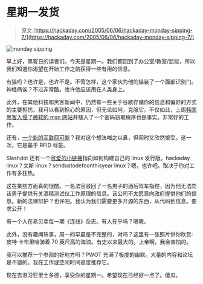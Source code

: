 # 星期一发货

> 原文:[https://hackaday.com/2005/06/06/hackaday-monday-sipping-7/](https://hackaday.com/2005/06/06/hackaday-monday-sipping-7/)

![monday sipping](img/371d4c1d738ec292f8f53349e0b7bad3.png)

早上好，黑客日的读者们。今天是星期一。我们都回到了办公室/教室/监狱，所以我们知道你渴望在开始工作之前获得一些有用的信息。

有猫吗？也许是，也许不是。不管怎样，这个家伙为他的猫装了一个面部识别门。神经病诶？不过非常酷。也许他应该用在人类身上。

此外，在其他科技和黑客新闻中，仍然有一些关于谷歌存储你的信息和偏好的方式的主要担忧。我可以看到担心的原因，但无论如何，克服它。不仅如此，上周[韩国黑客入侵了微软的 msn 网站](http://www.cnn.com/2005/TECH/06/02/ms.hack.ap/index.html)并植入了一个密码窃取程序也是事实。非常好的工作。

还有，[一个新的互联网可能](http://www.rfidjournal.com/article/articleview/1634/1/1/)？我对这个想法嗤之以鼻，但同时又欣然接受。这一次，它是基于 RFID 标签。

Slashdot 还有一个[可爱的小链接](http://www-128.ibm.com/developerworks/linux/library/os-lfs/?ca=dgr-lnxw01BuildLinux)指向如何构建自己的 linux 发行版。hackaday linux？文斯 linux？sendustodefconthisyear linux？嗯，也许吧。取决于你对工作有多狂热。

这在某些方面真的很酷。一名法官驳回了一名男子的酒后驾车指控，因为他无法向该男子提供有关酒精测试仪工作原理的信息。该公司不太愿意向政府提供他们的信息。新的法律辩护？也许吧。我认为我们需要更多开源的东西，从代码到信息。要求公开！

有一个人在易贝卖每一期《连线》杂志。有人在乎吗？嗯嗯。

此外，没有趣闻轶事，周一的早晨是不完整的，对吗？这里有一张照片供你欣赏:皮特·卡布里哈骑着 70 英尺高的海浪。有史以来最大的。上帝啊，我会害怕的。

我可以推荐一个参观的好地方吗？PWOT 充满了极度的幽默。大量的内容和论坛是不错的。我在工作或空闲时间高度推荐它。

现在去温习亚里士多德，享受你的星期一。希望现在已经好一点了。傻瓜。